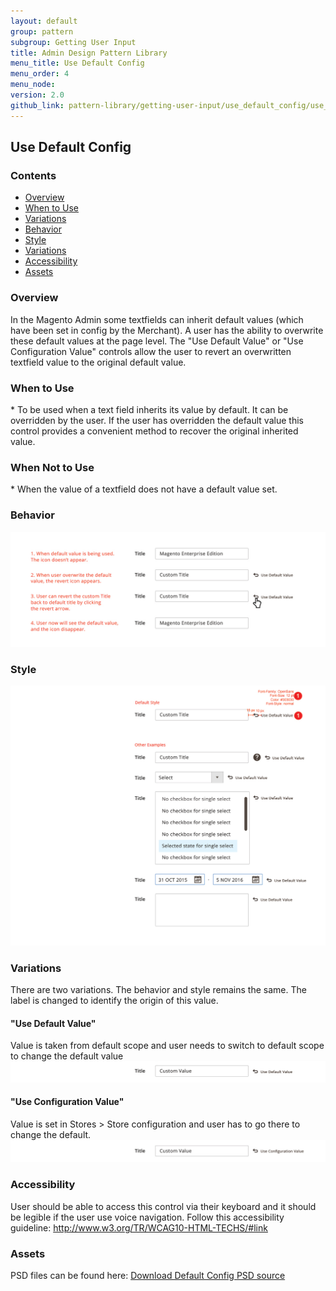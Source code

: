 ```yaml
---
layout: default
group: pattern
subgroup: Getting User Input
title: Admin Design Pattern Library
menu_title: Use Default Config
menu_order: 4
menu_node:
version: 2.0
github_link: pattern-library/getting-user-input/use_default_config/use_default_config.md
---
```


<h2> Use Default Config </h2>

<h3>Contents</h3> 

* <a href="#overview">Overview</a>
* <a href="#whentouse">When to Use</a>
* <a href="#whennottouse">Variations</a>
* <a href="#behavior">Behavior</a>
* <a href="#style">Style</a>
* <a href="#variation">Variations</a>
* <a href="#accessibility">Accessibility</a>
* <a href="#assets">Assets</a>

<h3 id="overview">Overview</h3>
In the Magento Admin some textfields can inherit default values (which have been set in config by the Merchant). A user has the ability to overwrite these default values at the page level. The "Use Default Value" or "Use Configuration Value" controls allow the user to revert an overwritten textfield value to the original default value.

<h3 id="whentouse">When to Use</h3>
* To be used when a text field inherits its value by default.  It can be overridden by the user.   If the user has overridden the default value this control provides a convenient method to recover the original inherited value.

<h3 id="whennottouse">When Not to Use</h3>
* When the value of a textfield does not have a default value set.

<h3 id="behavior">Behavior</h3>
<img src="img/defaultconfig_behavior.jpg">

<h3 id="style">Style</h3>

<img src="img/defaultconfig_style.jpg">

<h3 id="variation">Variations</h3>
There are two variations. The behavior and style remains the same. The label is changed to identify the origin of this value.

<h4>"Use Default Value"</h4>
Value is taken from default scope and user needs to switch to default scope to change the default value


<img src="img/variation1.jpg">

<h4>"Use Configuration Value"</h4>
Value is set in Stores > Store configuration and user has to go there to change the default.

<img src="img/variation2.jpg">



<h3 id="accessibility">Accessibility</h3>

User should be able to access this control via their keyboard and it should be legible if the user use voice navigation. Follow this accessibility guideline: <a href="http://www.w3.org/TR/WCAG10-HTML-TECHS/#link">http://www.w3.org/TR/WCAG10-HTML-TECHS/#link <a>


<h3 id="assets">Assets</h3>
PSD files can be found here:
<a href="src/defaultconfig.psd">Download Default Config PSD source</a>
